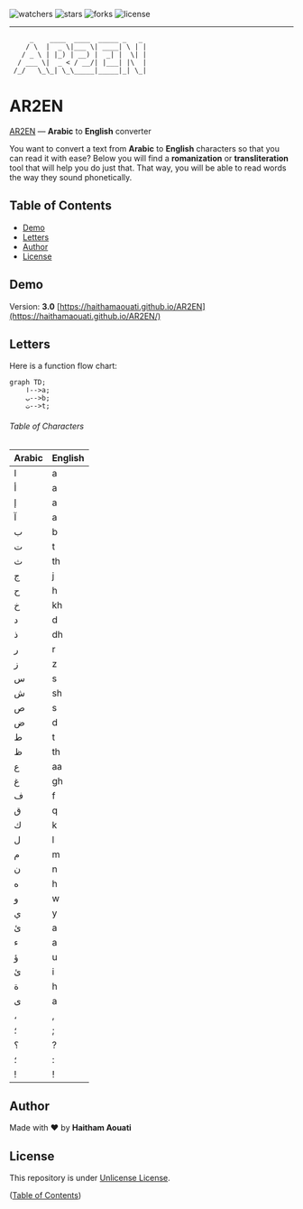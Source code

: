 ![watchers](https://custom-icon-badges.demolab.com/github/watchers/haithamaouati/ar2en?logo=eye)
![stars](https://custom-icon-badges.demolab.com/github/stars/haithamaouati/ar2en?logo=star)
![forks](https://custom-icon-badges.demolab.com/github/forks/haithamaouati/ar2en?logo=repo-forked)
![license](https://custom-icon-badges.demolab.com/github/license/haithamaouati/ar2en?logo=law)
___
```
     _    ____  ____  _____ _   _  
    / \  |  _ \|___ \| ____| \ | | 
   / _ \ | |_) | __) |  _| |  \| | 
  / ___ \|  _ < / __/| |___| |\  | 
 /_/   \_\_| \_\_____|_____|_| \_| 
```
# AR2EN
[AR2EN](https://haithamaouati.github.io/AR2EN/) — **Arabic** to **English** converter

You want to convert a text from **Arabic** to **English** characters so that you can read it with ease? Below you will find a **romanization** or **transliteration** tool that will help you do just that. That way, you will be able to read words the way they sound phonetically.

## Table of Contents
- [Demo](#demo)
- [Letters](#letters)
- [Author](#author)
- [License](#license)

## Demo
Version: **3.0**
[https://haithamaouati.github.io/AR2EN](https://haithamaouati.github.io/AR2EN/)

## Letters

Here is a function flow chart:

```mermaid
graph TD;
    ا-->a;
    ب-->b;
    ت-->t;
```

###### Table of Characters

Arabic | English
--- | ---
ا|a
أ|a
إ|a
آ|a
ب|b
ت|t
ث|th
ج|j
ح|h
خ|kh
د|d
ذ|dh
ر|r
ز|z
س|s
ش|sh
ص|s
ض|d
ط|t
ظ|th
ع|aa
غ|gh
ف|f
ق|q
ك|k
ل|l
م|m
ن|n
ه|h
و|w
ي|y
ئ|a
ء|a
ؤ|u
ئ|i
ة|h
ى|a
،|,
؛|;
؟|?
؛|:
!|!

## Author
Made with :heart: by **Haitham Aouati**

## License
This repository is under [Unlicense License](https://github.com/haithamaouati/ar2en/blob/main/LICENSE).

([Table of Contents](#table-of-contents))
